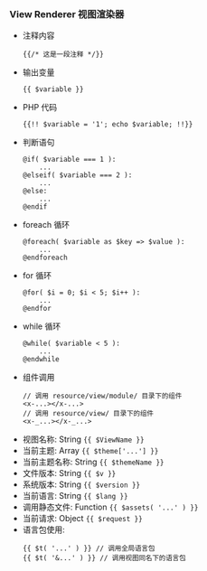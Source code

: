 ### View Renderer 视图渲染器
- 注释内容
  ```
  {{/* 这是一段注释 */}}
  ```
- 输出变量
  ```
  {{ $variable }}
  ```
- PHP 代码
  ```
  {{!! $variable = '1'; echo $variable; !!}}
  ```
- 判断语句
  ```
  @if( $variable === 1 ):
      ...
  @elseif( $variable === 2 ):
      ...
  @else:
      ...
  @endif
  ```
- foreach 循环
  ```
  @foreach( $variable as $key => $value ):
      ...
  @endforeach
  ```
- for 循环
  ```
  @for( $i = 0; $i < 5; $i++ ):
      ...
  @endfor
  ```
- while 循环
  ```
  @while( $variable < 5 ):
      ...
  @endwhile
  ```
- 组件调用
  ```
  // 调用 resource/view/module/ 目录下的组件
  <x-...></x-...>
  // 调用 resource/view/ 目录下的组件
  <x-_...></x-_...>
- 视图名称: String `{{ $ViewName }}`
- 当前主题: Array `{{ $theme['...'] }}`
- 当前主题名称: String `{{ $themeName }}`
- 文件版本: String `{{ $v }}`
- 系统版本: String `{{ $version }}`
- 当前语言: String `{{ $lang }}`
- 调用静态文件: Function `{{ $assets( '...' ) }}`
- 当前请求: Object `{{ $request }}`
- 语言包使用:
  ```
  {{ $t( '...' ) }} // 调用全局语言包
  {{ $t( '&...' ) }} // 调用视图同名下的语言包